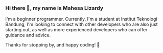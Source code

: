 ### Hi there 👋, my name is Mahesa Lizardy 
I'm a beginner programmer. Currently, I'm a student at Institut Teknologi Bandung, 
I'm looking to connect with other developers who are also just starting out, as well as more experienced developers who can offer guidance and advice. 

Thanks for stopping by, and happy coding! 🚀
<!--
**lizardyy/lizardyy** is a ✨ _special_ ✨ repository because its `README.md` (this file) appears on your GitHub profile.

Here are some ideas to get you started:

- 🔭 I’m currently working on ...
- 🌱 I’m currently learning ...
- 👯 I’m looking to collaborate on ...
- 🤔 I’m looking for help with ...
- 💬 Ask me about ...
- 📫 How to reach me: ...
- 😄 Pronouns: ...
- ⚡ Fun fact: ...
-->
